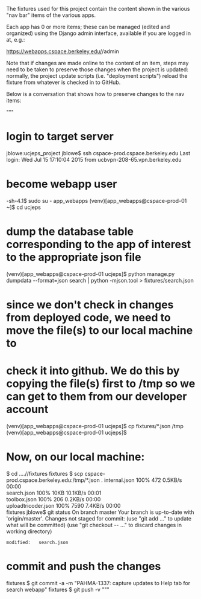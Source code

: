 The fixtures used for this project contain the content shown in the various "nav bar" items of the various apps.

Each app has 0 or more items; these can be managed (edited and organized) using the Django admin interface, available if
you are logged in at, e.g.:

  https://webapps.cspace.berkeley.edu/<tenant>/admin
  
Note that if changes are made online to the content of an item, steps may need to be taken to preserve those changes
when the project is updated: normally, the project update scripts (i.e. "deployment scripts") reload the fixture from
whatever is checked in to GitHub.

Below is a conversation that shows how to preserve changes to the nav items:

"""
# login to target server
jblowe:ucjeps_project jblowe$ ssh cspace-prod.cspace.berkeley.edu
Last login: Wed Jul 15 17:10:04 2015 from ucbvpn-208-65.vpn.berkeley.edu
# become webapp user
-sh-4.1$ sudo su - app_webapps
(venv)[app_webapps@cspace-prod-01 ~]$ cd ucjeps
# dump the database table corresponding to the app of interest to the appropriate json file
(venv)[app_webapps@cspace-prod-01 ucjeps]$ python manage.py dumpdata --format=json search | python -mjson.tool > fixtures/search.json
# since we don't check in changes from deployed code, we need to move the file(s) to our local machine to
# check it into github. We do this by copying the file(s) first to /tmp so we can get to them from our developer account
(venv)[app_webapps@cspace-prod-01 ucjeps]$ cp fixtures/*.json /tmp
(venv)[app_webapps@cspace-prod-01 ucjeps]$ 

# Now, on our local machine:
$ cd ..../<project>/fixtures
fixtures $ scp cspace-prod.cspace.berkeley.edu:/tmp/*.json .
internal.json                                                                  100%  472     0.5KB/s   00:00    
search.json                                                                    100%   10KB  10.1KB/s   00:01    
toolbox.json                                                                   100%  206     0.2KB/s   00:00    
uploadtricoder.json                                                            100% 7590     7.4KB/s   00:00    
fixtures jblowe$ git status
On branch master
Your branch is up-to-date with 'origin/master'.
Changes not staged for commit:
  (use "git add <file>..." to update what will be committed)
  (use "git checkout -- <file>..." to discard changes in working directory)

	modified:   search.json

# commit and push the changes
fixtures $ git commit -a -m "PAHMA-1337: capture updates to Help tab for search webapp"
fixtures $ git push -v
"""
